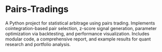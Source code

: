 # Pairs-Tradings
A Python project for statistical arbitrage using pairs trading. Implements cointegration-based pair selection, z-score signal generation, parameter optimization via backtesting, and performance visualization. Includes modular code, a comprehensive report, and example results for quant research and portfolio analysis.
